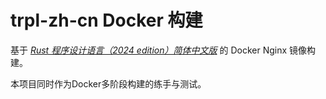 # trpl-zh-cn Docker 构建

基于 *[Rust 程序设计语言（2024 edition）简体中文版](https://github.com/KaiserY/trpl-zh-cn)* 的 Docker Nginx 镜像构建。

本项目同时作为Docker多阶段构建的练手与测试。
